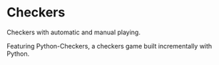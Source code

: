# Checkers
Checkers with automatic and manual playing.

Featuring Python-Checkers, a checkers game built incrementally with Python.